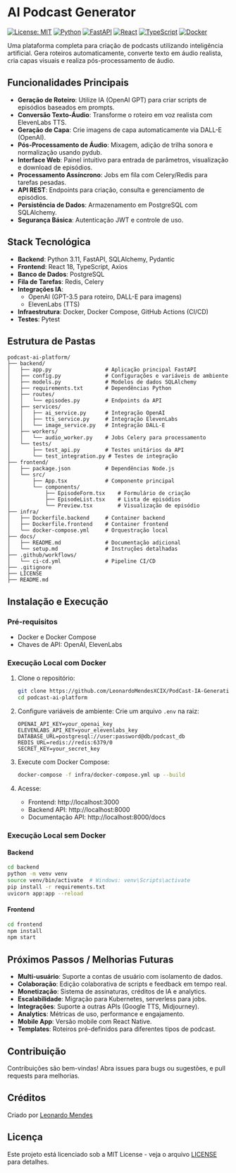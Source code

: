# AI Podcast Generator

[![License: MIT](https://img.shields.io/badge/License-MIT-yellow.svg)](https://opensource.org/licenses/MIT)
[![Python](https://img.shields.io/badge/Python-3.11-blue.svg)](https://www.python.org/)
[![FastAPI](https://img.shields.io/badge/FastAPI-0.104.1-green.svg)](https://fastapi.tiangolo.com/)
[![React](https://img.shields.io/badge/React-18.2.0-blue.svg)](https://reactjs.org/)
[![TypeScript](https://img.shields.io/badge/TypeScript-4.9.5-blue.svg)](https://www.typescriptlang.org/)
[![Docker](https://img.shields.io/badge/Docker-20.10.21-blue.svg)](https://www.docker.com/)

Uma plataforma completa para criação de podcasts utilizando inteligência artificial. Gera roteiros automaticamente, converte texto em áudio realista, cria capas visuais e realiza pós-processamento de áudio.

## Funcionalidades Principais

- **Geração de Roteiro**: Utilize IA (OpenAI GPT) para criar scripts de episódios baseados em prompts.
- **Conversão Texto-Áudio**: Transforme o roteiro em voz realista com ElevenLabs TTS.
- **Geração de Capa**: Crie imagens de capa automaticamente via DALL-E (OpenAI).
- **Pós-Processamento de Áudio**: Mixagem, adição de trilha sonora e normalização usando pydub.
- **Interface Web**: Painel intuitivo para entrada de parâmetros, visualização e download de episódios.
- **Processamento Assíncrono**: Jobs em fila com Celery/Redis para tarefas pesadas.
- **API REST**: Endpoints para criação, consulta e gerenciamento de episódios.
- **Persistência de Dados**: Armazenamento em PostgreSQL com SQLAlchemy.
- **Segurança Básica**: Autenticação JWT e controle de uso.

## Stack Tecnológica

- **Backend**: Python 3.11, FastAPI, SQLAlchemy, Pydantic
- **Frontend**: React 18, TypeScript, Axios
- **Banco de Dados**: PostgreSQL
- **Fila de Tarefas**: Redis, Celery
- **Integrações IA**:
  - OpenAI (GPT-3.5 para roteiro, DALL-E para imagens)
  - ElevenLabs (TTS)
- **Infraestrutura**: Docker, Docker Compose, GitHub Actions (CI/CD)
- **Testes**: Pytest

## Estrutura de Pastas

```
podcast-ai-platform/
├── backend/
│   ├── app.py                 # Aplicação principal FastAPI
│   ├── config.py              # Configurações e variáveis de ambiente
│   ├── models.py              # Modelos de dados SQLAlchemy
│   ├── requirements.txt       # Dependências Python
│   ├── routes/
│   │   └── episodes.py        # Endpoints da API
│   ├── services/
│   │   ├── ai_service.py      # Integração OpenAI
│   │   ├── tts_service.py     # Integração ElevenLabs
│   │   └── image_service.py   # Integração DALL-E
│   ├── workers/
│   │   └── audio_worker.py    # Jobs Celery para processamento
│   └── tests/
│       ├── test_api.py        # Testes unitários da API
│       └── test_integration.py # Testes de integração
├── frontend/
│   ├── package.json           # Dependências Node.js
│   └── src/
│       ├── App.tsx            # Componente principal
│       └── components/
│           ├── EpisodeForm.tsx    # Formulário de criação
│           ├── EpisodeList.tsx    # Lista de episódios
│           └── Preview.tsx        # Visualização de episódio
├── infra/
│   ├── Dockerfile.backend     # Container backend
│   ├── Dockerfile.frontend    # Container frontend
│   └── docker-compose.yml     # Orquestração local
├── docs/
│   ├── README.md              # Documentação adicional
│   └── setup.md               # Instruções detalhadas
├── .github/workflows/
│   └── ci-cd.yml              # Pipeline CI/CD
├── .gitignore
├── LICENSE
├── README.md
```

## Instalação e Execução

### Pré-requisitos

- Docker e Docker Compose
- Chaves de API: OpenAI, ElevenLabs

### Execução Local com Docker

1. Clone o repositório:
   ```bash
   git clone https://github.com/LeonardoMendesXCIX/PodCast-IA-Generativa.git
   cd podcast-ai-platform
   ```

2. Configure variáveis de ambiente:
   Crie um arquivo `.env` na raiz:
   ```
   OPENAI_API_KEY=your_openai_key
   ELEVENLABS_API_KEY=your_elevenlabs_key
   DATABASE_URL=postgresql://user:password@db/podcast_db
   REDIS_URL=redis://redis:6379/0
   SECRET_KEY=your_secret_key
   ```

3. Execute com Docker Compose:
   ```bash
   docker-compose -f infra/docker-compose.yml up --build
   ```

4. Acesse:
   - Frontend: http://localhost:3000
   - Backend API: http://localhost:8000
   - Documentação API: http://localhost:8000/docs

### Execução Local sem Docker

#### Backend
```bash
cd backend
python -m venv venv
source venv/bin/activate  # Windows: venv\Scripts\activate
pip install -r requirements.txt
uvicorn app:app --reload
```

#### Frontend
```bash
cd frontend
npm install
npm start
```

## Próximos Passos / Melhorias Futuras

- **Multi-usuário**: Suporte a contas de usuário com isolamento de dados.
- **Colaboração**: Edição colaborativa de scripts e feedback em tempo real.
- **Monetização**: Sistema de assinaturas, créditos de IA e analytics.
- **Escalabilidade**: Migração para Kubernetes, serverless para jobs.
- **Integrações**: Suporte a outras APIs (Google TTS, Midjourney).
- **Analytics**: Métricas de uso, performance e engajamento.
- **Mobile App**: Versão mobile com React Native.
- **Templates**: Roteiros pré-definidos para diferentes tipos de podcast.

## Contribuição

Contribuições são bem-vindas! Abra issues para bugs ou sugestões, e pull requests para melhorias.

## Créditos

Criado por [Leonardo Mendes](https://github.com/LeonardoMendesXCIX)

## Licença

Este projeto está licenciado sob a MIT License - veja o arquivo [LICENSE](LICENSE) para detalhes.
